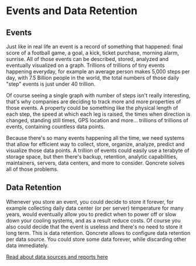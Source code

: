 # Events and Data Retention

## Events

Just like in real life an event is a record of something that happened: final score of a football game, a goal, a kick, ticket purchase, morning alarm, sunrise. All of those events can be described, stored, analyzed and eventually visualized on a graph. Trillions of trillions of tiny events happening everyday, for example an average person makes 5,000 steps per day, with 7.5 Billion people in the world, the total numbers of those daily "step" events is just under 40 trillion.

Of course seeing a single graph with number of steps isn't really interesting, that's why companies are deciding to track more and more properties of those events. A property could be something like the physical length of each step, the speed at which each leg is raised, the times when direction is changed, standing still times, GPS location and more... trillions of trillions of events, containing countless data points.

Because there's so many events happening all the time, we need systems that allow for efficient way to collect, store, organize, analyze, predict and visualize those data points. A trillion of events could easily use a terabyte of storage space, but then there's backup, retention, analytic capabilities, maintainers, servers, data centers, and more to consider. Qoncrete solves all of those problems.

## Data Retention

Whenever you store an event, you could decide to store it forever, for example collecting daily data center (or per server) temperature for many years, would eventually allow you to predict when to power off or slow down your cooling systems, and as a result reduce costs. Of course you also could decide that the event is useless and there's no need to store it long term. This is data retention. Qoncrete allows to configure data retention per data source. You could store some data forever, while discarding other data immediately.

[Read about data sources and reports here](sources-reports.md)
